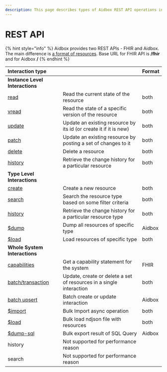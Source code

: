 ```yaml
---
description: This page describes types of Aidbox REST API operations in general
---
```


# REST API

{% hint style="info" %}
Aidbox provides two REST APIs - FHIR and Aidbox. The main difference is [a format of resources](../../modules-1/fhir-resources/aidbox-and-fhir-formats.md). Base URL for FHIR API is **/fhir** and for Aidbox **/**
{% endhint %}

| Interaction type |  | Format |
| :--- | :--- | :--- |
| **Instance Level Interactions** |  |  |
| [read](crud-1/read.md) | Read the current state of the resource | both |
| [vread](crud-1/read.md#vread) | Read the state of a specific version of the resource | both |
| [update](crud-1/update.md) | Update an existing resource by its id \(or create it if it is new\) | both |
| [patch](crud-1/patch.md) | Update an existing resource by posting a set of changes to it | both |
| [delete](crud-1/delete.md) | Delete a resource | both |
| [history](../fhir-api/history-1.md) | Retrieve the change history for a particular resource | both |
| **Type Level Interactions** |  |  |
| [create](crud-1/fhir-and-aidbox-crud.md) | Create a new resource | both |
| [search](../fhir-api/search-1/) | Search the resource type based on some filter criteria | both |
| [history](../fhir-api/history-1.md) | Retrieve the change history for a particular resource type | both |
| [$dump](../bulk-api-1/#usddump) | Dump all resources of specific type | Aidbox |
| [$load](../bulk-api-1/#usdload) | Load resources of specific type | both |
| **Whole System Interactions** |  |  |
| [capabilities](../../modules-1/fhir-resources/metadata.md) | Get a capability statement for the system | FHIR |
| [batch/transaction](../transaction.md) | Update, create or delete a set of resources in a single interaction | both |
| [batch upsert](../batch-upsert.md) | Batch create or update interaction | Aidbox |
| [$import](../bulk-api-1/#usdimport-and-fhir-usdimport) | Bulk Import async operation | both |
| [$load](../bulk-api-1/#usdload) | Bulk load ndjson file with resources | both |
| [$dump-sql](../bulk-api-1/#usddump-sql) | Bulk export result of SQL Query  | Aidbox |
| history | Not supported for performance reason |  |
| search | Not supported for performance reason |  |

